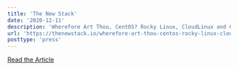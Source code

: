 ```yaml
---
title: 'The New Stack'
date: '2020-12-11'
description: 'Wherefore Art Thou, CentOS? Rocky Linux, CloudLinux and CentOS Stream'
url: 'https://thenewstack.io/wherefore-art-thou-centos-rocky-linux-cloudlinux-and-centos-stream/'
posttype: 'press'
---
```

[Read the Article](https://thenewstack.io/wherefore-art-thou-centos-rocky-linux-cloudlinux-and-centos-stream/)